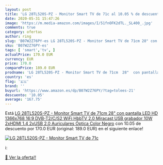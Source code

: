 ```yaml
---
layout: post
title: 'LG 28TL520S-PZ - Monitor Smart TV de 71c al 10.05 % de descuento'
date: 2020-05-31 15:47:26
image: 'https://m.media-amazon.com/images/I/51fnOFK2dTL._SL400_.jpg'
comments: true
category: ofertas
author: ring
slug: 'B07W2Z76PY-es LG 28TL520S-PZ - Monitor Smart TV de 71cm 28" con pantalla...'
sku: 'B07W2Z76PY-es'
tags: [ 'smart','tv', ]
actualPrice: 170.0 EUR
currency: EUR
price: 170.0
comparePrice: 189.0 EUR
prodname: 'LG 28TL520S-PZ - Monitor Smart TV de 71cm  28"  con pantalla LED HD  1366x768  16:9  DVB-T2/C/S2  WiFi  HbbTV 2.0  Miracast  USB grabador  10W  2xHDMI 1.4  2xUSB 2.0  Auriculares  Óptica  Color Negro'
country: 'es'
flag: '🇪🇸'
brand: ''
buyurl: 'https://www.amazon.es/dp/B07W2Z76PY/?tag=tolees-21'
descuento: '10.05'
average: '167.75'
---
```


Está [LG 28TL520S-PZ - Monitor Smart TV de 71cm  28"  con pantalla LED HD  1366x768  16:9  DVB-T2/C/S2  WiFi  HbbTV 2.0  Miracast  USB grabador  10W  2xHDMI 1.4  2xUSB 2.0  Auriculares  Óptica  Color Negro](https://www.amazon.es/dp/B07W2Z76PY/?tag=tolees-21) con 10.05 de descuento por 170.0 EUR (original: 189.0 EUR) en el siguiente enlace!

[![LG 28TL520S-PZ - Monitor Smart TV de 71c](https://m.media-amazon.com/images/I/51fnOFK2dTL._SL400_.jpg)](https://www.amazon.es/dp/B07W2Z76PY/?tag=tolees-21)

ℹ️:


[🛒 Ver la oferta!!](https://www.amazon.es/dp/B07W2Z76PY/?tag=tolees-21)
